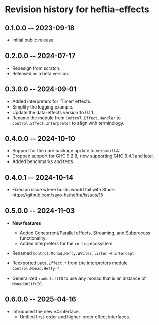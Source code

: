 # Revision history for heftia-effects

## 0.1.0.0 -- 2023-09-18

* Initial public release.

## 0.2.0.0 -- 2024-07-17

* Redesign from scratch.
* Released as a beta version.

## 0.3.0.0 -- 2024-09-01

* Added interpreters for 'Timer' effects.
* Simplify the logging example.
* Update the data-effects version to 0.1.1.
* Rename the module from `Control.Effect.Handler` to `Control.Effect.Interpreter` to align with terminology.

## 0.4.0.0 -- 2024-10-10

* Support for the core package update to version 0.4.
* Dropped support for GHC 9.2.8, now supporting GHC 9.4.1 and later.
* Added benchmarks and tests.

## 0.4.0.1 -- 2024-10-14

* Fixed an issue where builds would fail with Stack: https://github.com/sayo-hs/heftia/issues/15

## 0.5.0.0 -- 2024-11-03

* **New features**
    * Added Concurrent/Parallel effects, Streaming, and Subprocess functionality.
    * Added interpreters for the `co-log` ecosystem.

* Renamed `Control.Monad.Hefty.Writer.listen` -> `intercept`
* Reexported `Data.Effect.*` from the interpreters module `Control.Monad.Hefty.*`.
* Generalized `runUnliftIO` to use any monad that is an instance of `MonadUnliftIO`.

## 0.6.0.0 -- 2025-04-16

* Introduced the new v4 interface.
    * Unified first-order and higher-order effect interfaces.
